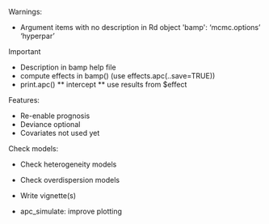 Warnings:
* Argument items with no description in Rd object 'bamp':
  ‘mcmc.options’ ‘hyperpar’

Important
* Description in bamp help file
* compute effects in bamp() (use effects.apc(..save=TRUE))
* print.apc() 
** intercept
** use results from $effect

Features:
* Re-enable prognosis
* Deviance optional
* Covariates not used yet

Check models: 
* Check heterogeneity models
* Check overdispersion models

* Write vignette(s)

* apc_simulate: improve plotting
